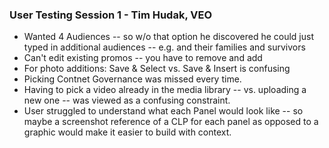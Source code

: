 ### User Testing Session 1 - Tim Hudak, VEO

- Wanted 4 Audiences -- so w/o that option he discovered he could just typed in additional audiences -- e.g. and their families and survivors
- Can't edit existing promos -- you have to remove and add
- For photo additions: Save & Select vs. Save & Insert is confusing
- Picking Contnet Governance was missed every time.
- Having to pick a video already in the media library -- vs. uploading a new one -- was viewed as a confusing constraint.
- User struggled to understand what each Panel would look like -- so maybe a screenshot reference of a CLP for each panel as opposed to a graphic would make it easier to build with context.
